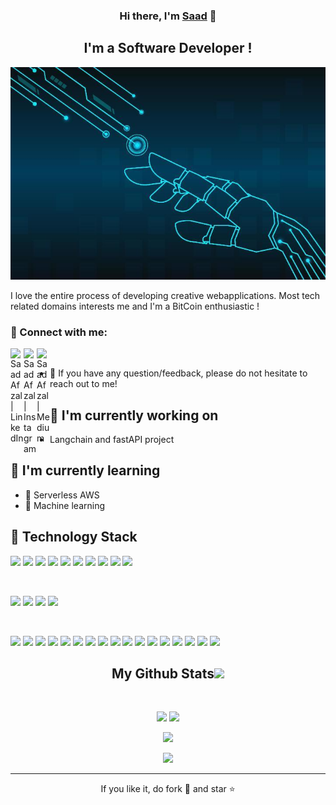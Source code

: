 <h3 align="center">
Hi there, I'm <a href="https://www.linkedin.com/in/saad-afzal-67349031/" target="_blank" rel="noreferrer">Saad</a> 👋
</h3>

<h2 align="center">
I'm a Software Developer !
</h2> 

<p align="center">
  <a href="https://www.linkedin.com/in/saad-afzal-67349031/" target="_blank" rel="noreferrer"><img src="/robot-hand-connection-technology-vector.jpg" alt="my banner"></a>
</p>


I love the entire process of developing creative webapplications. Most tech related domains interests me and I'm a BitCoin enthusiastic ! 

### 🤝 Connect with me:

<a href="https://www.linkedin.com/in/saad-afzal-67349031/"><img align="left" src="https://raw.githubusercontent.com/yushi1007/yushi1007/main/images/linkedin.svg" alt="Saad Afzal | LinkedIn" width="21px"/></a>
<a href="https://www.instagram.com/cphwanderer/"><img align="left" src="https://raw.githubusercontent.com/yushi1007/yushi1007/main/images/instagram.svg" alt="Saad Afzal | Instagram" width="21px"/></a>
<a href="https://medium.com/@saad_afzal"><img align="left" src="https://raw.githubusercontent.com/yushi1007/yushi1007/main/images/medium.svg" alt="Saad Afzal | Medium" width="21px"/></a>
</br>
- 💬 If you have any question/feedback, please do not hesitate to reach out to me!

## 🔭 I'm currently working on

- Langchain and fastAPI project

## 🌱 I'm currently learning

- 📱 Serverless AWS
- 📱 Machine learning

## 💼 Technology Stack

![](https://img.shields.io/badge/Code-React-informational?style=flat&logo=react&color=61DAFB)
![](https://img.shields.io/badge/Code-JavaScript-informational?style=flat&logo=JavaScript&color=F7DF1E)
![](https://img.shields.io/badge/Code-HTML5-informational?style=flat&logo=HTML5&color=E34F26)
![](https://img.shields.io/badge/Code-PostgreSQL-informational?style=flat&logo=PostgreSQL&color=336791)
![](https://img.shields.io/badge/Code-SQLite-informational?style=flat&logo=SQLite&color=003B57)
![](https://img.shields.io/badge/Code-Python-informational?style=flat&logo=Python&color=003B57)
![](https://img.shields.io/badge/Java-ED8B00?style=for-the-badge&logo=java&logoColor=white)
![](https://img.shields.io/badge/C-00599C?style=for-the-badge&logo=c&logoColor=white)
![](https://img.shields.io/badge/fortran-%23734F96.svg?&style=for-the-badge&logo=fortran&logoColor=white)
![](https://img.shields.io/badge/microsoft%20sql%20server-%23CC2927.svg?&style=for-the-badge&logo=microsoft%20sql%20server&logoColor=white)

</br>

![](https://img.shields.io/badge/Style-Bootstrap-informational?style=flat&logo=Bootstrap&color=7952B3)
![](https://img.shields.io/badge/Style-CSS3-informational?style=flat&logo=CSS3&color=1572B6)
![](https://img.shields.io/badge/Style-styled--components-informational?style=flat&logo=styled-components&color=DB7093)
![](https://img.shields.io/badge/Style-Material--UI-informational?style=flat&logo=Material-UI&color=0081CB)


</br>


![](https://img.shields.io/badge/Tools-Heroku-informational?style=flat&logo=Heroku&color=430098)
![](https://img.shields.io/badge/Flask-000000?style=for-the-badge&logo=flask&logoColor=white)
![](https://img.shields.io/badge/django-%23092E20.svg?&style=for-the-badge&logo=django&logoColor=white)
![](https://img.shields.io/badge/pandas-%23150458.svg?&style=for-the-badge&logo=pandas&logoColor=white)
![](https://img.shields.io/badge/Microsoft_Azure-0089D6?style=for-the-badge&logo=microsoft-azure&logoColor=white)
![](https://img.shields.io/badge/Tools-Git-informational?style=flat&logo=Git&color=F05032)
![](https://img.shields.io/badge/Tools-GitHub-informational?style=flat&logo=GitHub&color=181717)
![](https://img.shields.io/badge/Bitbucket-330F63?style=for-the-badge&logo=bitbucket&logoColor=white)
![](https://img.shields.io/badge/jira-%230052CC.svg?&style=for-the-badge&logo=jira&logoColor=white)
![](https://img.shields.io/badge/atlassian-%230052CC.svg?&style=for-the-badge&logo=atlassian&logoColor=white)
![](https://img.shields.io/badge/confluence-%23172B4D.svg?&style=for-the-badge&logo=confluence&logoColor=white)
![](https://img.shields.io/badge/powershell-%235391FE.svg?&style=for-the-badge&logo=powershell&logoColor=white)
![](https://img.shields.io/badge/json-%23000000.svg?&style=for-the-badge&logo=json&logoColor=white)
![](https://img.shields.io/badge/docker-%232496ED.svg?&style=for-the-badge&logo=docker&logoColor=white)
![](https://img.shields.io/badge/kubernetes-%23326CE5.svg?&style=for-the-badge&logo=kubernetes&logoColor=white)
![](https://img.shields.io/badge/bitcoin-%23F7931A.svg?&style=for-the-badge&logo=bitcoin&logoColor=black)
![](https://img.shields.io/badge/ethereum-%233C3C3D.svg?&style=for-the-badge&logo=ethereum&logoColor=white)



<h2 align="center">
  My Github Stats<img src="https://media.giphy.com/media/VgCDAzcKvsR6OM0uWg/giphy.gif" width="50">
</h2>
 
<br>

<p align = "center">
  <img  src = "https://github-readme-stats.vercel.app/api?username=sadodk&show_icons=true&theme=radical&line_height=27">
  <img src = "https://github-readme-stats.vercel.app/api/top-langs/?username=sadodk&hide=html,css,java,shaderlab,kotlin,hlsl&theme=radical">
</p>

<p align = "center">
 <img  src="https://github-readme-streak-stats.herokuapp.com/?user=sadodk&show_icons=true&locale=en&layout=compact&theme=radical&line_height=0" />
</p> 

<p align = "center">
 <img src="https://activity-graph.herokuapp.com/graph?username=sadodk&theme=redical">
</p> 
<hr>
<p align="center">If you like it, do fork 🍴 and star ⭐</p>

